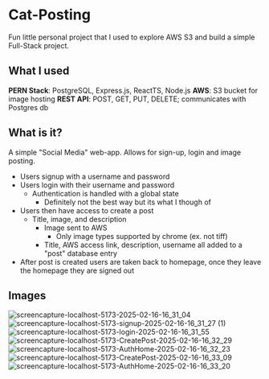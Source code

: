 # Cat-Posting

Fun little personal project that I used to explore AWS S3 and build a simple Full-Stack project.

## What I used

**PERN Stack**: PostgreSQL, Express.js, ReactTS, Node.js
**AWS**: S3 bucket for image hosting
**REST API**: POST, GET, PUT, DELETE; communicates with Postgres db


## What is it?

A simple "Social Media" web-app. Allows for sign-up, login and image posting. 

 - Users signup with a username and password 
 - Users login with their username and password
	 - Authentication is handled with a global state
		 - Definitely not the best way but its what I though of 
- Users then have access to create a post
	- Title, image, and description
		- Image sent to AWS
			- Only image types supported by chrome (ex. not tiff)
		- Title, AWS access link, description, username all added to a "post" database entry
- After post is created users are taken back to homepage, once they leave the homepage they are signed out

## Images
![screencapture-localhost-5173-2025-02-16-16_31_04](https://github.com/user-attachments/assets/b8a9e1b6-ad7b-46b5-a6aa-75795323c63d)
![screencapture-localhost-5173-signup-2025-02-16-16_31_27 (1)](https://github.com/user-attachments/assets/7850a4ee-f880-428f-a8e6-0e52acf76057)
![screencapture-localhost-5173-login-2025-02-16-16_31_55](https://github.com/user-attachments/assets/01e2dd0d-5bf0-49ad-9e96-daeb65d6d150)
![screencapture-localhost-5173-CreatePost-2025-02-16-16_32_29](https://github.com/user-attachments/assets/1323dfdc-5419-43b0-aa0b-cafa12d0fadf)
![screencapture-localhost-5173-AuthHome-2025-02-16-16_32_23](https://github.com/user-attachments/assets/3d5ab586-4a4c-42ab-be1f-fafc5797d736)
![screencapture-localhost-5173-CreatePost-2025-02-16-16_33_09](https://github.com/user-attachments/assets/e2ceecae-9bb6-469a-93e1-9c918cb270be)
![screencapture-localhost-5173-AuthHome-2025-02-16-16_33_20](https://github.com/user-attachments/assets/d41f5a80-aefb-419d-ba09-ff60ccfddce0)
